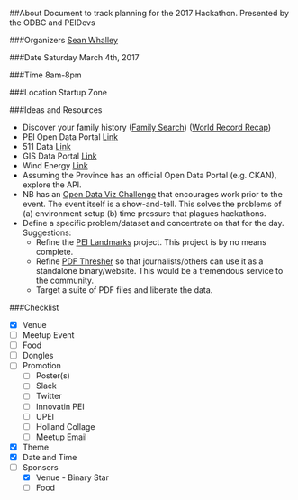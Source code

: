 ##About
Document to track planning for the 2017 Hackathon. Presented by the ODBC and PEIDevs

###Organizers
[Sean Whalley](https://twitter.com/seanWhalley21)

###Date 
Saturday March 4th, 2017

###Time
8am-8pm

###Location
Startup Zone

###Ideas and Resources
* Discover your family history ([Family Search](https://familysearch.org/indexing/)) ([World Record Recap](https://familysearch.org/blog/en/worldsrecordsrecap/))
* PEI Open Data Portal [Link](https://www.princeedwardisland.ca/en/search/site/?f%5B0%5D=type%3Aservice&f%5B1%5D=field_service_topics%3A2237)
* 511 Data [Link](https://www.princeedwardisland.ca/en/service/view-pei-511-road-conditions)
* GIS Data Portal [Link](http://www.gov.pe.ca/gis/)
* Wind Energy [Link](https://www.princeedwardisland.ca/en/service/view-peis-wind-energy-generation)
* Assuming the Province has an official Open Data Portal (e.g. CKAN), explore the API.
* NB has an [Open Data Viz Challenge](http://huddle.today/nbsprn-to-host-open-data-visualization-challenge/) that encourages work prior to the event. The event itself is a show-and-tell. This solves the problems of (a) environment setup (b) time pressure that plagues hackathons. 
* Define a specific problem/dataset and concentrate on that for the day. Suggestions:
    * Refine the [PEI Landmarks](http://peidevs.github.io/OpenDataBookClub/landmarks/landmarks.html) project. This project is by no means complete.
    * Refine [PDF Thresher](https://github.com/peidevs/OpenDataBookClub/tree/master/tools/PDF_Thresher) so that journalists/others can use it as a standalone binary/website. This would be a tremendous service to the community.
    * Target a suite of PDF files and liberate the data.

###Checklist
- [x] Venue
- [ ] Meetup Event
- [ ] Food
- [ ] Dongles
- [ ] Promotion
   - [ ] Poster(s)
   - [ ] Slack
   - [ ] Twitter
   - [ ] Innovatin PEI
   - [ ] UPEI
   - [ ] Holland Collage
   - [ ] Meetup Email
- [x] Theme
- [x] Date and Time
- [ ] Sponsors
   - [x] Venue - Binary Star
   - [ ] Food
